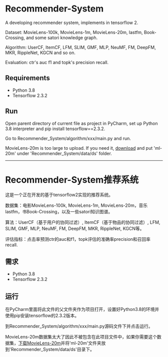 # Recommender-System

A developing recommender system, implements in tensorflow 2.

Dataset: MovieLens-100k, MovieLens-1m, MovieLens-20m, lastfm, Book-Crossing, and some satori knowledge graph.

Algorithm: UserCF, ItemCF, LFM, SLIM, GMF, MLP, NeuMF, FM, DeepFM, MKR, RippleNet, KGCN and so on.

Evaluation: ctr's auc f1 and topk's precision recall.

## Requirements

* Python 3.8
* Tensorflow 2.3.2

## Run

Open parent directory of current file as project in PyCharm, set up Python 3.8 interpreter and pip install tensorflow==2.3.2.

Go to Recommender_System/algorithm/xxx/main.py and run.

MovieLens-20m is too large to upload. If you need it, [download](http://files.grouplens.org/datasets/movielens/ml-20m.zip) and put 'ml-20m' under 'Recommender_System/data/ds' folder.

---

# Recommender-System推荐系统

这是一个正在开发的基于tensorflow2实现的推荐系统。

数据集：电影MovieLens-100k, MovieLens-1m, MovieLens-20m，音乐lastfm，书Book-Crossing，以及一些satori知识图谱。

算法：UserCF（基于用户的协同过滤）, ItemCF（基于物品的协同过滤）, LFM, SLIM, GMF, MLP, NeuMF, FM, DeepFM, MKR, RippleNet, KGCN等。

评估指标：点击率预测ctr的auc和f1，topk评估的准确率precision和召回率recall.

## 需求

* Python 3.8
* Tensorflow 2.3.2

## 运行

在PyCharm里面将此文件的父文件夹作为项目打开，设置好Python3.8的环境并使用pip安装tensorflow的2.3.2版本。

到Recommender_System/algorithm/xxx/main.py源码文件下并点击运行。

MovieLens-20m数据集太大了因此不被包含在此项目文件中，如果你需要这个数据集，[下载MovieLens-20m](http://files.grouplens.org/datasets/movielens/ml-20m.zip)并将'ml-20m'文件夹放到'Recommender_System/data/ds'目录下。
